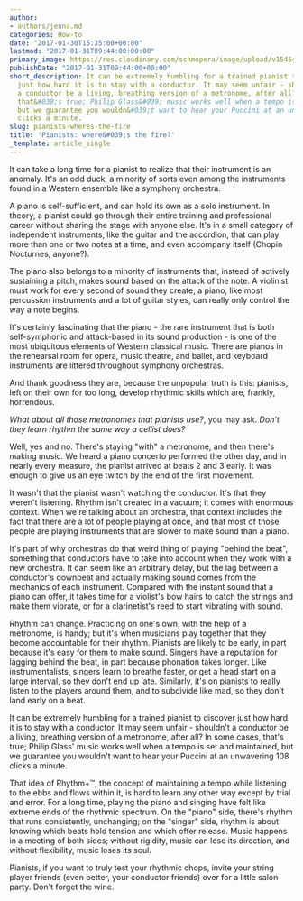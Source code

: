 ```yaml
---
author:
- authors/jenna.md
categories: How-to
date: "2017-01-30T15:35:00+00:00"
lastmod: "2017-01-31T09:44:00+00:00"
primary_image: https://res.cloudinary.com/schmopera/image/upload/v1545409169/media/webhook-uploads/1485809175062/2017-01-31---Speed.jpg.jpg
publishDate: "2017-01-31T09:44:00+00:00"
short_description: It can be extremely humbling for a trained pianist to discover
  just how hard it is to stay with a conductor. It may seem unfair - shouldn&#039;t
  a conductor be a living, breathing version of a metronome, after all? In some cases,
  that&#039;s true; Philip Glass&#039; music works well when a tempo is set and maintained,
  but we guarantee you wouldn&#039;t want to hear your Puccini at an unwavering 108
  clicks a minute.
slug: pianists-wheres-the-fire
title: 'Pianists: where&#039;s the fire?'
_template: article_single
---
```


It can take a long time for a pianist to realize that their instrument is an anomaly. It's an odd duck, a minority of sorts even among the instruments found in a Western ensemble like a symphony orchestra. 

A piano is self-sufficient, and can hold its own as a solo instrument. In theory, a pianist could go through their entire training and professional career without sharing the stage with anyone else. It's in a small category of independent instruments, like the guitar and the accordion, that can play more than one or two notes at a time, and even accompany itself (Chopin Nocturnes, anyone?).

The piano also belongs to a minority of instruments that, instead of actively sustaining a pitch, makes sound based on the attack of the note. A violinist must work for every second of sound they create; a piano, like most percussion instruments and a lot of guitar styles, can really only control the way a note begins.

It's certainly fascinating that the piano - the rare instrument that is both self-symphonic and attack-based in its sound production - is one of the most ubiquitous elements of Western classical music. There are pianos in the rehearsal room for opera, music theatre, and ballet, and keyboard instruments are littered throughout symphony orchestras.

And thank goodness they are, because the unpopular truth is this: pianists, left on their own for too long, develop rhythmic skills which are, frankly, horrendous.

*What about all those metronomes that pianists use?*, you may ask. *Don't they learn rhythm the same way a cellist does?* 

Well, yes and no. There's staying "with" a metronome, and then there's making music. We heard a piano concerto performed the other day, and in nearly every measure, the pianist arrived at beats 2 and 3 early. It was enough to give us an eye twitch by the end of the first movement. 

It wasn't that the pianist wasn't watching the conductor. It's that they weren't listening. Rhythm isn't created in a vacuum; it comes with enormous context. When we're talking about an orchestra, that context includes the fact that there are a lot of people playing at once, and that most of those people are playing instruments that are slower to make sound than a piano.

It's part of why orchestras do that weird thing of playing "behind the beat", something that conductors have to take into account when they work with a new orchestra. It can seem like an arbitrary delay, but the lag between a conductor's downbeat and actually making sound comes from the mechanics of each instrument. Compared with the instant sound that a piano can offer, it takes time for a violist's bow hairs to catch the strings and make them vibrate, or for a clarinetist's reed to start vibrating with sound.

Rhythm can change. Practicing on one's own, with the help of a metronome, is handy; but it's when musicians play together that they become accountable for their rhythm. Pianists are likely to be early, in part because it's easy for them to make sound. Singers have a reputation for lagging behind the beat, in part because phonation takes longer. Like instrumentalists, singers learn to breathe faster, or get a head start on a large interval, so they don't end up late. Similarly, it's on pianists to really listen to the players around them, and to subdivide like mad, so they don't land early on a beat.

It can be extremely humbling for a trained pianist to discover just how hard it is to stay with a conductor. It may seem unfair - shouldn't a conductor be a living, breathing version of a metronome, after all? In some cases, that's true; Philip Glass' music works well when a tempo is set and maintained, but we guarantee you wouldn't want to hear your Puccini at an unwavering 108 clicks a minute.

That idea of Rhythm+™, the concept of maintaining a tempo while listening to the ebbs and flows within it, is hard to learn any other way except by trial and error. For a long time, playing the piano and singing have felt like extreme ends of the rhythmic spectrum. On the "piano" side, there's rhythm that runs consistently, unchanging; on the "singer" side, rhythm is about knowing which beats hold tension and which offer release. Music happens in a meeting of both sides; without rigidity, music can lose its direction, and without flexibility, music loses its soul.

Pianists, if you want to truly test your rhythmic chops, invite your string player friends (even better, your conductor friends) over for a little salon party. Don't forget the wine.
